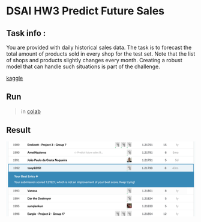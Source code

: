 # DSAI HW3 Predict Future Sales



## Task info :

You are provided with daily historical sales data. The task is to forecast the total amount of products sold in every shop for the test set. Note that the list of shops and products slightly changes every month. Creating a robust model that can handle such situations is part of the challenge.


[kaggle](https://www.kaggle.com/c/competitive-data-science-predict-future-sales/data)

## Run

> in [colab](https://colab.research.google.com/drive/16J31GTe0_lw1hq_llFPQxpsc0YIDm4OX)


## Result

<img src="https://github.com/tony92151/Data_Sciences_Course/blob/master/image/image6.png"/>
